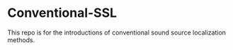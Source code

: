 # Conventional-SSL
This repo is for the introductions of conventional sound source localization methods.
